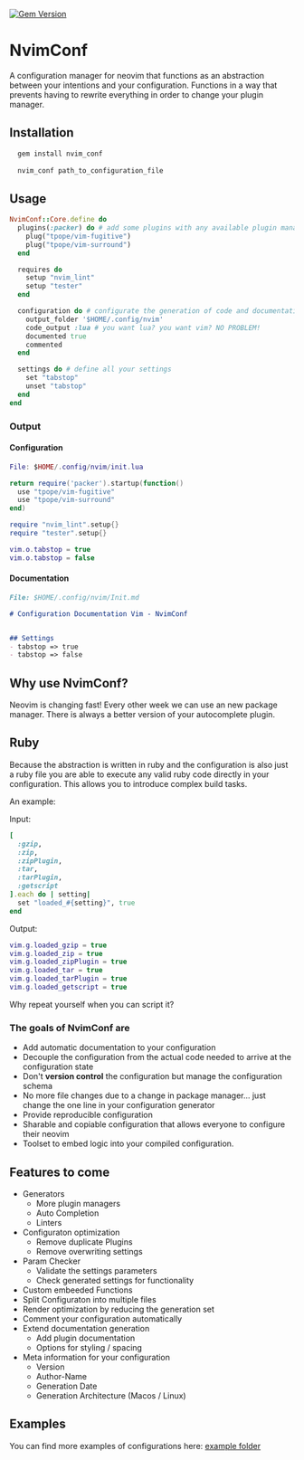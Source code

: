 [![Gem Version](https://badge.fury.io/rb/nvim_conf.svg)](https://badge.fury.io/rb/nvim_conf)

# NvimConf

A configuration manager for neovim that functions as an abstraction between your intentions and your configuration.
Functions in a way that prevents having to rewrite everything in order to change your plugin manager.

## Installation

```markdown
  gem install nvim_conf
  
  nvim_conf path_to_configuration_file
```

## Usage

```ruby
NvimConf::Core.define do
  plugins(:packer) do # add some plugins with any available plugin manager
    plug("tpope/vim-fugitive")
    plug("tpope/vim-surround")
  end

  requires do
    setup "nvim_lint"
    setup "tester"
  end

  configuration do # configurate the generation of code and documentation
    output_folder '$HOME/.config/nvim'
    code_output :lua # you want lua? you want vim? NO PROBLEM!
    documented true
    commented
  end

  settings do # define all your settings
    set "tabstop"
    unset "tabstop"
  end
end
```

### Output
#### Configuration

```lua
File: $HOME/.config/nvim/init.lua

return require('packer').startup(function()
  use "tpope/vim-fugitive"
  use "tpope/vim-surround"
end)

require "nvim_lint".setup{}
require "tester".setup{}

vim.o.tabstop = true
vim.o.tabstop = false
```

#### Documentation

```markdown
File: $HOME/.config/nvim/Init.md

# Configuration Documentation Vim - NvimConf


## Settings
- tabstop => true
- tabstop => false
```
## Why use NvimConf?

Neovim is changing fast! Every other week we can use an new package manager.
There is always a better version of your autocomplete plugin.

## Ruby

Because the abstraction is written in ruby and the configuration is also just a ruby file you are able to execute
any valid ruby code directly in your configuration. This allows you to introduce complex build tasks.

An example:

Input: 
```ruby
[
  :gzip,
  :zip,
  :zipPlugin,
  :tar,
  :tarPlugin,
  :getscript
].each do | setting|
  set "loaded_#{setting}", true
end
```

Output:
```lua
vim.g.loaded_gzip = true
vim.g.loaded_zip = true
vim.g.loaded_zipPlugin = true
vim.g.loaded_tar = true
vim.g.loaded_tarPlugin = true
vim.g.loaded_getscript = true
```

Why repeat yourself when you can script it?

### **The goals of NvimConf are**
- Add automatic documentation to your configuration
- Decouple the configuration from the actual code needed to arrive at the configuration state
- Don't **version control** the configuration but manage the configuration schema
- No more file changes due to a change in package manager... just change the one line in your configuration generator
- Provide reproducible configuration
- Sharable and copiable configuration that allows everyone to configure their neovim
- Toolset to embed logic into your compiled configuration.

## Features to come

- Generators
  - More plugin managers
  - Auto Completion
  - Linters
- Configuraton optimization
  - Remove duplicate Plugins
  - Remove overwriting settings
- Param Checker
  - Validate the settings parameters
  - Check generated settings for functionality
- Custom embeeded Functions
- Split Configuraton into multiple files
- Render optimization by reducing the generation set
- Comment your configuration automatically
- Extend documentation generation
  - Add plugin documentation
  - Options for styling / spacing
- Meta information for your configuration
  - Version
  - Author-Name
  - Generation Date
  - Generation Architecture (Macos / Linux)

## Examples

You can find more examples of configurations here: [example folder](./examples)
